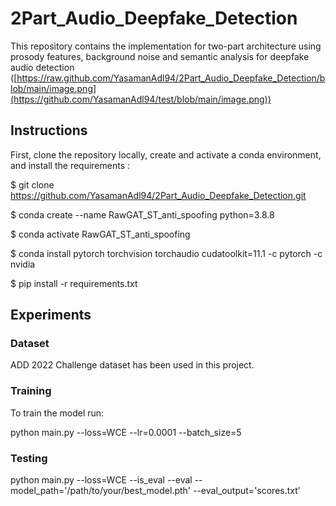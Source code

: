 # 2Part_Audio_Deepfake_Detection

This repository contains the implementation for two-part architecture using prosody features, background noise and semantic analysis for deepfake audio detection
([https://raw.github.com/YasamanAdl94/2Part_Audio_Deepfake_Detection/blob/main/image.png](https://github.com/YasamanAdl94/test/blob/main/image.png))


## Instructions

First, clone the repository locally, create and activate a conda environment, and install the requirements :

$ git clone https://github.com/YasamanAdl94/2Part_Audio_Deepfake_Detection.git

$ conda create --name RawGAT_ST_anti_spoofing python=3.8.8

$ conda activate RawGAT_ST_anti_spoofing

$ conda install pytorch torchvision torchaudio cudatoolkit=11.1 -c pytorch -c nvidia

$ pip install -r requirements.txt




## Experiments

### Dataset
ADD 2022 Challenge dataset has been used in this project.

### Training
To train the model run:

python main.py --loss=WCE   --lr=0.0001 --batch_size=5

### Testing

python main.py --loss=WCE --is_eval --eval --model_path='/path/to/your/best_model.pth' --eval_output='scores.txt'








